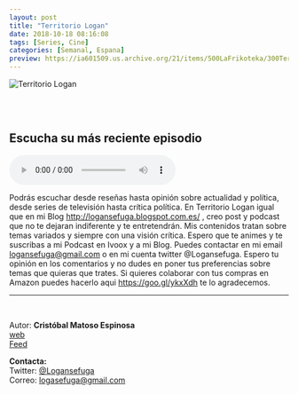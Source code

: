 ```yaml
---
layout: post
title: "Territorio Logan"
date: 2018-10-18 08:16:08
tags: [Series, Cine]
categories: [Semanal, Espana]
preview: https://ia601509.us.archive.org/21/items/500LaFrikoteka/300TerritorioLogan-Cris.jpg
---
```


![Territorio Logan](https://ia601509.us.archive.org/21/items/500LaFrikoteka/400territorioLogan-Cris.jpg)

<br/>
<br/>

## Escucha su más reciente episodio

<!--reproductor-feed=http://www.ivoox.com/territorio-logan_fg_f1355712_filtro_1.xml-->
<!--reproductor-start-->
<audio id="audio" preload="auto" controls="" src="https://www.ivoox.com/serie-mr-mercedes_mf_30027271_feed_1.mp3"></audio>
<!--reproductor-end-->

Podrás escuchar desde reseñas hasta opinión sobre actualidad y política, desde series de televisión hasta crítica política. En Territorio Logan igual que en mi Blog http://logansefuga.blogspot.com.es/ , creo post y podcast que no te dejaran indiferente y te entretendrán. Mis contenidos tratan sobre temas variados y siempre con una visión crítica. Espero que te animes y te suscribas a mi Podcast en Ivoox y a mi Blog.
Puedes contactar en mi email logansefuga@gmail.com o en mi cuenta twitter @Logansefuga.
Espero tu opinión en los comentarios y no dudes en poner tus preferencias sobre temas que quieras que trates.
Si quieres colaborar con tus compras en Amazon puedes hacerlo aqui https://goo.gl/ykxXdh te lo agradecemos.

_ _ _

<br>

Autor: **Cristóbal Matoso Espinosa**  
[web](http://logansefuga.blogspot.com.es/)  
[Feed](http://www.ivoox.com/territorio-logan_fg_f1355712_filtro_1.xml)  



**Contacta:**  
Twitter: [@Logansefuga](https://twitter.com/Logansefuga)  
Correo: [logasefuga@gmail.com](mailto:logasefuga@gmail.com)  

